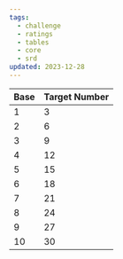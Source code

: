 ```yaml
---
tags:
  - challenge
  - ratings
  - tables
  - core
  - srd
updated: 2023-12-28
---
```


| Base | Target Number |
| ---- | ---- |
| 1 | 3 |
| 2 | 6 |
| 3 | 9 |
| 4 | 12 |
| 5 | 15 |
| 6 | 18 |
| 7 | 21 |
| 8 | 24 |
| 9 | 27 |
| 10 | 30 